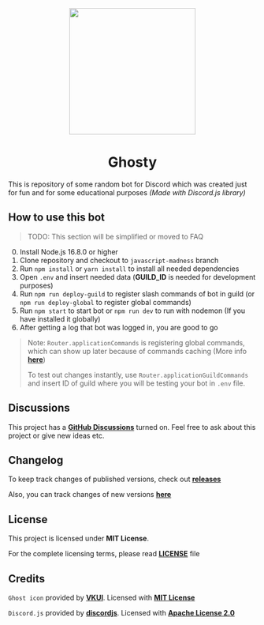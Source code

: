 <div align="center">

<img width="256" height="256" src="assets/logo.gif">

# Ghosty

</div>

This is repository of some random bot for Discord which was created just for fun and for some educational purposes _(Made with Discord.js library)_

## How to use this bot

> TODO: This section will be simplified or moved to FAQ

0. Install Node.js 16.8.0 or higher
1. Clone repository and checkout to `javascript-madness` branch
2. Run `npm install` or `yarn install` to install all needed dependencies
3. Open `.env` and insert needed data (**GUILD_ID** is needed for development purposes)
4. Run `npm run deploy-guild` to register slash commands of bot in guild (or `npm run deploy-global` to register global commands)
5. Run `npm start` to start bot or `npm run dev` to run with nodemon (If you have installed it globally)
6. After getting a log that bot was logged in, you are good to go

> Note: `Router.applicationCommands` is registering global commands, which can show up later because of commands caching (More info [**here**](https://discordjs.guide/interactions/registering-slash-commands.html#global-commands))
>
> To test out changes instantly, use `Router.applicationGuildCommands` and insert ID of guild where you will be testing your bot in `.env` file.

## Discussions

This project has a [**GitHub Discussions**](https://github.com/SecondThundeR/ghosty/discussions) turned on. Feel free to ask about this project or give new ideas etc.

## Changelog

To keep track changes of published versions, check out [**releases**](https://github.com/SecondThundeR/ghosty/releases)

Also, you can track changes of new versions [**here**](https://github.com/SecondThundeR/ghosty/projects)

## License

This project is licensed under **MIT License**.

For the complete licensing terms, please read [**LICENSE**](https://github.com/SecondThundeR/ghosty/blob/master/LICENSE) file

## Credits

`Ghost icon` provided by [**VKUI**](https://github.com/VKCOM/icons). Licensed with [**MIT License**](https://github.com/VKCOM/icons/blob/master/LICENSE)

`Discord.js` provided by [**discordjs**](https://github.com/discordjs/discord.js). Licensed with [**Apache License 2.0**](https://github.com/discordjs/discord.js/blob/main/LICENSE)
